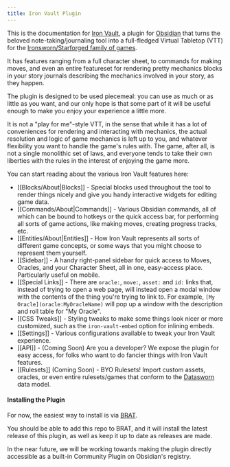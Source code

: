 ```yaml
---
title: Iron Vault Plugin
---
```

This is the documentation for [Iron Vault](https://github.com/cwegrzyn/iron-vault), a plugin for [Obsidian](https://obsidian.md) that turns the beloved note-taking/journaling tool into a full-fledged Virtual Tabletop (VTT) for the [Ironsworn/Starforged family of games](https://ironswornrpg.com).

It has features ranging from a full character sheet, to commands for making moves, and even an entire featureset for rendering pretty mechanics blocks in your story journals describing the mechanics involved in your story, as they happen.

The plugin is designed to be used piecemeal: you can use as much or as little as you want, and our only hope is that some part of it will be useful enough to make you enjoy your experience a little more.

It is not a "play for me"-style VTT, in the sense that while it has a lot of conveniences for rendering and interacting with mechanics, the actual resolution and logic of game mechanics is left up to you, and whatever flexibility you want to handle the game's rules with. The game, after all, is not a single monolithic set of laws, and everyone tends to take their own liberties with the rules in the interest of enjoying the game more.

You can start reading about the various Iron Vault features here:

* [[Blocks/About|Blocks]] - Special blocks used throughout the tool to render things nicely and give you handy interactive widgets for editing game data.
* [[Commands/About|Commands]] - Various Obsidian commands, all of which can be bound to hotkeys or the quick access bar, for performing all sorts of game actions, like making moves, creating progress tracks, etc.
* [[Entities/About|Entities]] - How Iron Vault represents all sorts of different game concepts, or some ways that you might choose to represent them yourself.
* [[Sidebar]] - A handy right-panel sidebar for quick access to Moves, Oracles, and your Character Sheet, all in one, easy-access place. Particularly useful on mobile.
* [[Special Links]] - There are `oracle:`, `move:`, `asset:` and `id:` links that, instead of trying to open a web page, will instead open a modal window with the contents of the thing you're trying to link to. For example, `[My Oracle](oracle:MyOracleName)` will pop up a window with the description and roll table for "My Oracle".
* [[CSS Tweaks]] - Styling tweaks to make some things look nicer or more customized, such as the `iron-vault-embed` option for inlining embeds.
* [[Settings]] - Various configurations available to tweak your Iron Vault experience.
* [[API]] - (Coming Soon) Are you a developer? We expose the plugin for easy access, for folks who want to do fancier things with Iron Vault features.
* [[Rulesets]] (Coming Soon) - BYO Rulesets! Import custom assets, oracles, or even entire rulesets/games that conform to the [Datasworn](https://github.com/rsek/datasworn) data model.

#### Installing the Plugin

For now, the easiest way to install is via [BRAT](https://tfthacker.com/brat-plugins). 

You should be able to add this repo to BRAT, and it will install the latest release of this plugin, as well as keep it up to date as releases are made.

In the near future, we will be working towards making the plugin directly accessible as a built-in Community Plugin on Obsidian's registry.